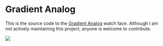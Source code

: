 # Gradient Analog

This is the source code to the [Gradient Analog](https://apps.garmin.com/en-US/apps/43f188a5-e614-4dd5-84b9-5b839b1b6404) watch face. Although I am not actively maintaining this project, anyone is welcome to contribute.

![](https://services.garmin.com/appsLibraryBusinessServices_v0/rest/apps/43f188a5-e614-4dd5-84b9-5b839b1b6404/icon/f2af43da-7b5f-4406-a53d-306897c9038b)
